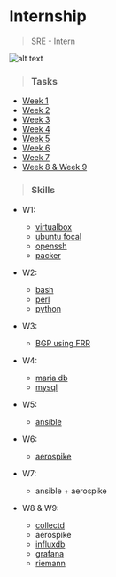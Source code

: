 # Internship

> SRE - Intern

![alt text](https://securecdn.pymnts.com/wp-content/uploads/2020/01/Score-Card-Company-Image-25.png "Company")

>### Tasks

* [Week 1](https://github.com/alwaysiamkk/Internship/tree/main/Week%201)
* [Week 2](https://github.com/alwaysiamkk/Internship/tree/main/Week%202)
* [Week 3](https://github.com/alwaysiamkk/Internship/tree/main/Week%203)
* [Week 4](https://github.com/alwaysiamkk/Internship/tree/main/Week%204)
* [Week 5](https://github.com/alwaysiamkk/Internship/tree/main/Week%205)
* [Week 6](https://github.com/alwaysiamkk/Internship/tree/main/Week%206)
* [Week 7](https://github.com/alwaysiamkk/Internship/tree/main/Week%207)
* [Week 8 & Week 9](https://github.com/alwaysiamkk/Internship/tree/main/Week%208)


>### Skills
 
 * W1:
    * [virtualbox](https://www.virtualbox.org)
    * [ubuntu focal](https://releases.ubuntu.com/20.04/)
    * [openssh](https://www.openssh.com)
    * [packer](https://www.packer.io)
 
 * W2:
    * [bash](https://www.gnu.org/software/bash/)
    * [perl](https://www.perl.com/article/perl-and-cgi/)
    * [python](https://www.python.org)

* W3:
    * [BGP using FRR](https://docs.frrouting.org/en/latest/bgp.html)

* W4:
    * [maria db](https://mariadb.org)
    * [mysql](https://dev.mysql.com/doc/)

* W5:
    * [ansible](https://www.ansible.com)

* W6:
    * [aerospike](https://aerospike.com)

* W7:
    * ansible + aerospike

* W8 & W9:
    * [collectd](https://collectd.org)
    * aerospike
    * [influxdb](https://www.influxdata.com)
    * [grafana](https://grafana.com)
    * [riemann](https://riemann.io)
